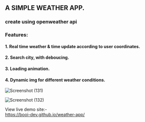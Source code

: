 
<h2> A SIMPLE WEATHER APP. </h2>
<h3> create using openweather api </h3>

<h3> Features: </h3>
<h4> 1. Real time weather & time update according to user coordinates. </h4>
<h4> 2. Search city, with deboucing. </h4>
<h4> 3. Loading animation. </h4>
<h4> 4. Dynamic img for different weather conditions. </h4>

![Screenshot (131)](https://user-images.githubusercontent.com/56810550/211185842-af4825a1-a854-400d-842e-a830f729b74c.png)

![Screenshot (132)](https://user-images.githubusercontent.com/56810550/211185861-00bd1db7-98d0-491d-9214-4dd2da338803.png)

View live demo site:- <br>
https://booi-dev.github.io/weather-app/


